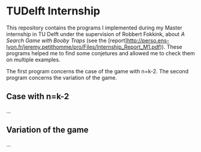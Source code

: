 # TUDelft Internship

This repository contains the programs I implemented during my Master internship in TU Delft under the supervision of Robbert Fokkink, about *A Search Game with Booby Traps* (see the [report]http://perso.ens-lyon.fr/jeremy.petithomme/pro/Files/Internship_Report_M1.pdf)). These programs helped me to find some conjetures and allowed me to check them on multiple examples.

The first program concerns the case of the game with n=k-2. The second program concerns the variation of the game.

<h2>Case with n=k-2</h2>

...

<h2>Variation of the game</h2>

...